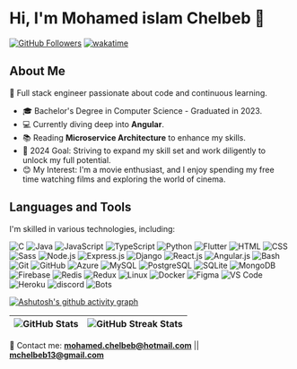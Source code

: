 # Hi, I'm Mohamed islam Chelbeb 👋


[![GitHub Followers](https://img.shields.io/github/followers/mochelbeb?label=Follow&style=social)](https://github.com/mochelbeb)
[![wakatime](https://wakatime.com/badge/user/018b8b02-b2d2-489b-9a14-24722459f4a6.svg)](https://wakatime.com/@018b8b02-b2d2-489b-9a14-24722459f4a6)


## About Me

🚀 Full stack engineer passionate about code and continuous learning.

- 🎓 Bachelor's Degree in Computer Science - Graduated in 2023.
- 💻 Currently diving deep into **Angular**.
- 📚 Reading **Microservice Architecture** to enhance my skills.
- 📆 2024 Goal: Striving to expand my skill set and work diligently to unlock my full potential.
- 😊 My Interest: I'm a movie enthusiast, and I enjoy spending my free time watching films and exploring the world of cinema.

## Languages and Tools

I'm skilled in various technologies, including:

![C](https://skillicons.dev/icons?i=c)
![Java](https://skillicons.dev/icons?i=java)
![JavaScript](https://skillicons.dev/icons?i=js) 
![TypeScript](https://skillicons.dev/icons?i=ts) 
![Python](https://skillicons.dev/icons?i=python)
![Flutter](https://skillicons.dev/icons?i=flutter) 
![HTML](https://skillicons.dev/icons?i=html) 
![CSS](https://skillicons.dev/icons?i=css) 
![Sass](https://skillicons.dev/icons?i=sass) 
![Node.js](https://skillicons.dev/icons?i=nodejs) 
![Express.js](https://skillicons.dev/icons?i=express) 
![Django](https://skillicons.dev/icons?i=django)
![React.js](https://skillicons.dev/icons?i=react)
![Angular.js](https://skillicons.dev/icons?i=angular)
![Bash](https://skillicons.dev/icons?i=bash) 
![Git](https://skillicons.dev/icons?i=git) 
![GitHub](https://skillicons.dev/icons?i=github)
![Azure](https://skillicons.dev/icons?i=azure)
![MySQL](https://skillicons.dev/icons?i=mysql) 
![PostgreSQL](https://skillicons.dev/icons?i=postgresql) 
![SQLite](https://skillicons.dev/icons?i=sqlite) 
![MongoDB](https://skillicons.dev/icons?i=mongodb)
![Firebase](https://skillicons.dev/icons?i=firebase)
![Redis](https://skillicons.dev/icons?i=redis) 
![Redux](https://skillicons.dev/icons?i=redux) 
![Linux](https://skillicons.dev/icons?i=linux) 
![Docker](https://skillicons.dev/icons?i=docker)
![Figma](https://skillicons.dev/icons?i=figma) 
![VS Code](https://skillicons.dev/icons?i=vscode) 
![Heroku](https://skillicons.dev/icons?i=heroku)
![discord](https://skillicons.dev/icons?i=discord)
![Bots](https://skillicons.dev/icons?i=bots)


[![Ashutosh's github activity graph](https://github-readme-activity-graph.vercel.app/graph?username=mochelbeb&theme=vue)](https://github.com/ashutosh00710/github-readme-activity-graph)

| ![GitHub Stats](https://github-readme-stats.vercel.app/api?username=mochelbeb&title_color=fa595f&bg_color=dcf0f3) | ![GitHub Streak Stats](https://github-readme-streak-stats.herokuapp.com/?user=mochelbeb&background=dcf0f3&ring=fa595f&currStreakLabel=4b1a1c) |
| --- | --- |

📧 Contact me: **mohamed.chelbeb@hotmail.com** || **mchelbeb13@gmail.com**
